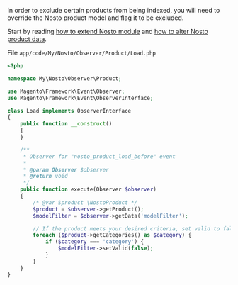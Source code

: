 In order to exclude certain products from being indexed, you will need to override the Nosto product model and flag it to be excluded. 

Start by reading [how to extend Nosto module](Overriding-or-extending-functionalities.md) and [how to alter Nosto product data](Overriding-Product-Data.md).

File `app/code/My/Nosto/Observer/Product/Load.php`

```php
<?php

namespace My\Nosto\Observer\Product;

use Magento\Framework\Event\Observer;
use Magento\Framework\Event\ObserverInterface;

class Load implements ObserverInterface
{
    public function __construct()
    {
    }

    /**
     * Observer for "nosto_product_load_before" event
     *
     * @param Observer $observer
     * @return void
     */
    public function execute(Observer $observer)
    {
        /* @var $product \NostoProduct */
        $product = $observer->getProduct();
        $modelFilter = $observer->getData('modelFilter');

        // If the product meets your desired criteria, set valid to false
        foreach ($product->getCategories() as $category) {
            if ($category === 'category') {
                $modelFilter->setValid(false);
            }
        }
    }
}
```